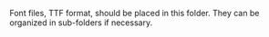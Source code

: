 Font files, TTF format, should be placed in this folder. They can be organized in sub-folders if necessary.
